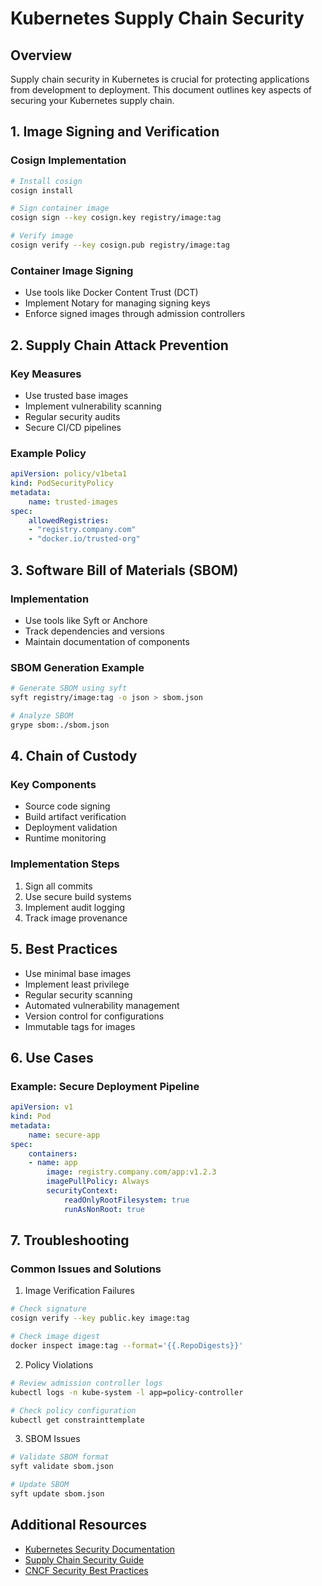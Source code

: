 # Kubernetes Supply Chain Security

## Overview
Supply chain security in Kubernetes is crucial for protecting applications from development to deployment. This document outlines key aspects of securing your Kubernetes supply chain.

## 1. Image Signing and Verification

### Cosign Implementation
```bash
# Install cosign
cosign install

# Sign container image
cosign sign --key cosign.key registry/image:tag

# Verify image
cosign verify --key cosign.pub registry/image:tag
```

### Container Image Signing
- Use tools like Docker Content Trust (DCT)
- Implement Notary for managing signing keys
- Enforce signed images through admission controllers

## 2. Supply Chain Attack Prevention

### Key Measures
- Use trusted base images
- Implement vulnerability scanning
- Regular security audits
- Secure CI/CD pipelines

### Example Policy
```yaml
apiVersion: policy/v1beta1
kind: PodSecurityPolicy
metadata:
    name: trusted-images
spec:
    allowedRegistries:
    - "registry.company.com"
    - "docker.io/trusted-org"
```

## 3. Software Bill of Materials (SBOM)

### Implementation
- Use tools like Syft or Anchore
- Track dependencies and versions
- Maintain documentation of components

### SBOM Generation Example
```bash
# Generate SBOM using syft
syft registry/image:tag -o json > sbom.json

# Analyze SBOM
grype sbom:./sbom.json
```

## 4. Chain of Custody

### Key Components
- Source code signing
- Build artifact verification
- Deployment validation
- Runtime monitoring

### Implementation Steps
1. Sign all commits
2. Use secure build systems
3. Implement audit logging
4. Track image provenance

## 5. Best Practices

- Use minimal base images
- Implement least privilege
- Regular security scanning
- Automated vulnerability management
- Version control for configurations
- Immutable tags for images

## 6. Use Cases

### Example: Secure Deployment Pipeline
```yaml
apiVersion: v1
kind: Pod
metadata:
    name: secure-app
spec:
    containers:
    - name: app
        image: registry.company.com/app:v1.2.3
        imagePullPolicy: Always
        securityContext:
            readOnlyRootFilesystem: true
            runAsNonRoot: true
```

## 7. Troubleshooting

### Common Issues and Solutions

1. Image Verification Failures
```bash
# Check signature
cosign verify --key public.key image:tag

# Check image digest
docker inspect image:tag --format='{{.RepoDigests}}'
```

2. Policy Violations
```bash
# Review admission controller logs
kubectl logs -n kube-system -l app=policy-controller

# Check policy configuration
kubectl get constrainttemplate
```

3. SBOM Issues
```bash
# Validate SBOM format
syft validate sbom.json

# Update SBOM
syft update sbom.json
```

## Additional Resources

- [Kubernetes Security Documentation](https://kubernetes.io/docs/concepts/security/)
- [Supply Chain Security Guide](https://github.com/kubernetes/community/blob/master/sig-security/security-audit-2019/findings/Kubernetes%20Final%20Report.pdf)
- [CNCF Security Best Practices](https://project.linuxfoundation.org/hubfs/CNCF_SSCP_v1.pdf)
